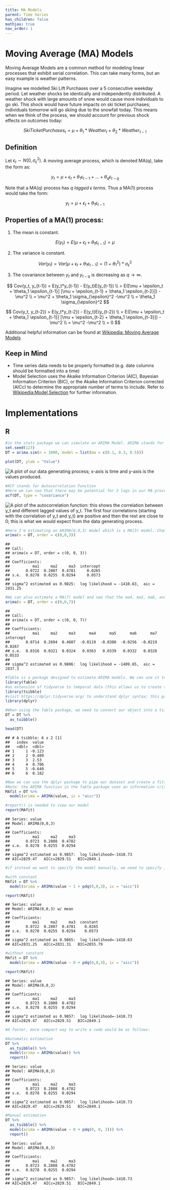 ```yaml
---
title: MA Models
parent: Time Series
has_children: false
mathjax: true
nav_order: 1
---
```


# Moving Average (MA) Models

Moving Average Models are a common method for modeling linear processes that exhibit serial correlation. This can take many forms, but an easy example is weather patterns. 

Imagine we modelled Ski Lift Purchases over a 5 consecutive weekday period. Let weather shocks be identically and independently distributed. A weather shock with large amounts of snow would cause more individuals to go ski. This shock would have future impacts on ski ticket purchases; individuals tomorrow will go skiing due
to the snowfall today. This means when we think of the process, we should account for previous shock effects on outcomes today:

$$
SkiTicketPurchases_t = \mu + \theta_1*Weather_t + \theta_2*Weather_{t-1}
$$

## Definition

Let $\epsilon_t \sim N(0, \sigma^2_{\epsilon})$. A moving average
process, which is denoted MA(q), take the form as:

$$
y_t = \mu + \epsilon_t + \theta_1 \epsilon_{t-1} + ... + \theta_q \epsilon_{t-q}
$$

Note that a MA(q) process has *q lagged $\epsilon$ terms*. Thus a MA(1)
process would take the form:

$$
y_t = \mu + \epsilon_t + \theta_1 \epsilon_{t-1}
$$

## Properties of a MA(1) process:

1. The mean is constant. 

$$
E(y_t) = E(\mu + \epsilon_t + \theta_1 \epsilon_{t-1}) = \mu
$$

2. The variance is constant. 

$$
Var(y_t) = Var(\mu + \epsilon_t + \theta_1 \epsilon_{t-1}) = (1 + \theta_1^2) * \sigma^2_{\epsilon}  $$

3. The covariance between $y_t$ and $y_{t-q}$ is decreasing as $q \to \infty$. 

$$
Cov(y_t, y_{t-1}) = E(y_t*y_{t-1}) - E(y_t)E(y_{t-1}) \\
    = E([\mu + \epsilon_t + \theta_1 \epsilon_{t-1}] [\mu + \epsilon_{t-1} + \theta_1 \epsilon_{t-2}]) - \mu^2 \\
    = \mu^2 + \theta_1 \sigma_{\epsilon}^2 -\mu^2 \\
    = \theta_1 \sigma_{\epsilon}^2
$$

$$
Cov(y_t, y_{t-2}) = E(y_t*y_{t-2}) - E(y_t)E(y_{t-2}) \\
= E([\mu + \epsilon_t + \theta_1 \epsilon_{t-1}] [\mu + \epsilon_{t-2} + \theta_1 \epsilon_{t-3}]) - \mu^2 \\
= \mu^2 -\mu^2 \\
= 0
$$

Additional helpful information can be found at [Wikipedia: Moving Average Models](https://en.wikipedia.org/wiki/Moving-average_model)

## Keep in Mind

- Time series data needs to be properly formatted (e.g. date columns should be formatted into a time)
- Model Selection uses the Akaike Information Criterion (AIC), Bayesian Information Criterion (BIC), or the Akaike Information Criterion corrected (AICc) to determine the appropriate number of terms to include. Refer to [Wikipedia:Model Selection](https://en.wikipedia.org/wiki/Model_selection#Criteria) for further information.

# Implementations

## R

```r
#in the stats package we can simulate an ARIMA Model. ARIMA stands for Auto-Regressive Integrated Moving Average model. We will be setting the AR and I parts to 0 and only simulating a MA(q) model.
set.seed(123)
DT = arima.sim(n = 1000, model = list(ma = c(0.1, 0.3, 0.5)))
```

```r
plot(DT, ylab = "Value")
```

![A plot of our data generating process; x-axis is time and y-axis is the values produced.](Images/MA_Model/plot1.png)

```r
#ACF stands for Autocorrelation Function
#Here we can see that there may be potential for 3 lags in our MA process. (Note: This is due to property (3): the covariance of y_t and y_{t-3} is nonzero while the covariance of y_t and y_{t-4} is 0)
acf(DT, type = "covariance")
```

![A plot of the autocorrelation function: this shows the correlation between $y_t$ and different lagged values of $y_t$. The first four correlations (starting with the correlation of $y_t$ and $y_t$) are positive and then the rest are close to 0; this is what we would expect from the data generating process.](Images/MA_Model/ACF.png)

```r
#Here I'm estimating an ARIMA(0,0,3) model which is a MA(3) model. Changing c(0,0,q) allows us to estimate a MA(q) process.
arima(x = DT, order = c(0,0,3))
```

    ## 
    ## Call:
    ## arima(x = DT, order = c(0, 0, 3))
    ## 
    ## Coefficients:
    ##          ma1     ma2     ma3  intercept
    ##       0.0722  0.2807  0.4781     0.0265
    ## s.e.  0.0278  0.0255  0.0294     0.0573
    ## 
    ## sigma^2 estimated as 0.9825:  log likelihood = -1410.63,  aic = 2831.25

```r
#We can also estimate a MA(7) model and see that the ma4, ma5, ma6, and ma7 are close to 0 and insignificant.
arima(x = DT, order = c(0,0,7))
```

    ## 
    ## Call:
    ## arima(x = DT, order = c(0, 0, 7))
    ## 
    ## Coefficients:
    ##          ma1     ma2     ma3      ma4      ma5      ma6      ma7  intercept
    ##       0.0714  0.2694  0.4607  -0.0119  -0.0380  -0.0256  -0.0219     0.0267
    ## s.e.  0.0316  0.0321  0.0324   0.0363   0.0339   0.0332   0.0328     0.0533
    ## 
    ## sigma^2 estimated as 0.9806:  log likelihood = -1409.65,  aic = 2837.3

```r
#fable is a package designed to estimate ARIMA models. We can use it to estimate our MA(3) model.
library(fable) 
#an extension of tidyverse to temporal data (this allows us to create time series data into tibbles which are needed for fable functionality)
library(tsibble)
#visit https://dplyr.tidyverse.org/ to understand dplyr syntax; this package is important for fable functionality
library(dplyr)
```

```r
#When using the fable package, we need to convert our object into a tsibble (a time series tibble). This gives us a data frame with values and an index for the time periods
DT = DT %>%
  as_tsibble()

head(DT)
```

    ## # A tsibble: 6 x 2 [1]
    ##   index  value
    ##   <dbl>  <dbl>
    ## 1     1 -0.123
    ## 2     2  0.489
    ## 3     3  2.53 
    ## 4     4  0.706
    ## 5     5 -0.640
    ## 6     6  0.182

```r
#Now we can use the dplyr package to pipe our dataset and create a fitted model
#Note: the ARIMA function in the fable package uses an information criterion for model selection; these can be set as shown below; additional information is above in the Keep in Mind section (the default criterion is aicc)
MAfit = DT %>%
  model(arima = ARIMA(value, ic = "aicc"))

#report() is needed to view our model
report(MAfit)
```

    ## Series: value 
    ## Model: ARIMA(0,0,3) 
    ## 
    ## Coefficients:
    ##          ma1     ma2     ma3
    ##       0.0723  0.2808  0.4782
    ## s.e.  0.0278  0.0255  0.0294
    ## 
    ## sigma^2 estimated as 0.9857:  log likelihood=-1410.73
    ## AIC=2829.47   AICc=2829.51   BIC=2849.1

```r
#if instead we want to specify the model manually, we need to specify it. For MA models, set the pdq(0,0,q) term to the MA(q) order you want to estimate. For example: Estimating a MA(7) would mean that I should put pdq(0,0,7). Additionally, you can add a constant if wanted; this is shown below

#with constant
MAfit = DT %>%
  model(arima = ARIMA(value ~ 1 + pdq(0,0,3), ic = "aicc"))

report(MAfit)
```

    ## Series: value 
    ## Model: ARIMA(0,0,3) w/ mean 
    ## 
    ## Coefficients:
    ##          ma1     ma2     ma3  constant
    ##       0.0722  0.2807  0.4781    0.0265
    ## s.e.  0.0278  0.0255  0.0294    0.0573
    ## 
    ## sigma^2 estimated as 0.9865:  log likelihood=-1410.63
    ## AIC=2831.25   AICc=2831.31   BIC=2855.79

```r
#without constant
MAfit = DT %>%
  model(arima = ARIMA(value ~ 0 + pdq(0,0,3), ic = "aicc"))

report(MAfit)
```

    ## Series: value 
    ## Model: ARIMA(0,0,3) 
    ## 
    ## Coefficients:
    ##          ma1     ma2     ma3
    ##       0.0723  0.2808  0.4782
    ## s.e.  0.0278  0.0255  0.0294
    ## 
    ## sigma^2 estimated as 0.9857:  log likelihood=-1410.73
    ## AIC=2829.47   AICc=2829.51   BIC=2849.1

```r
#A faster, more compact way to write a code would be as follows:

#Automatic estimation
DT %>%
  as_tsibble() %>%
  model(arima = ARIMA(value)) %>%
  report()
```

    ## Series: value 
    ## Model: ARIMA(0,0,3) 
    ## 
    ## Coefficients:
    ##          ma1     ma2     ma3
    ##       0.0723  0.2808  0.4782
    ## s.e.  0.0278  0.0255  0.0294
    ## 
    ## sigma^2 estimated as 0.9857:  log likelihood=-1410.73
    ## AIC=2829.47   AICc=2829.51   BIC=2849.1

```r
#Manual estimation
DT %>%
  as_tsibble() %>%
  model(arima = ARIMA(value ~ 0 + pdq(0, 0, 3))) %>%
  report()
```

    ## Series: value 
    ## Model: ARIMA(0,0,3) 
    ## 
    ## Coefficients:
    ##          ma1     ma2     ma3
    ##       0.0723  0.2808  0.4782
    ## s.e.  0.0278  0.0255  0.0294
    ## 
    ## sigma^2 estimated as 0.9857:  log likelihood=-1410.73
    ## AIC=2829.47   AICc=2829.51   BIC=2849.1
